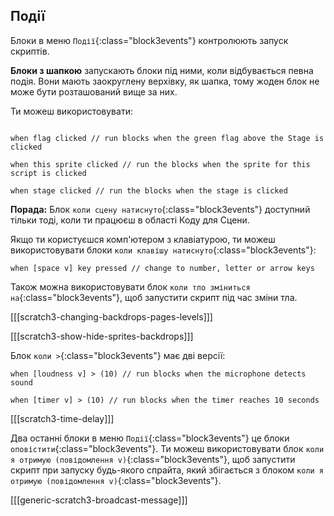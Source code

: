 ## Події

Блоки в меню `Події`{:class="block3events"} контролюють запуск скриптів.

**Блоки з шапкою** запускають блоки під ними, коли відбувається певна подія. Вони мають заокруглену верхівку, як шапка, тому жоден блок не може бути розташований вище за них.

Ти можеш використовувати:

```blocks3

when flag clicked // run blocks when the green flag above the Stage is clicked

when this sprite clicked // run the blocks when the sprite for this script is clicked

when stage clicked // run the blocks when the stage is clicked

```

**Порада:** Блок `коли сцену натиснуто`{:class="block3events"} доступний тільки тоді, коли ти працюєш в області Коду для Сцени.

Якщо ти користуєшся комп'ютером з клавіатурою, ти можеш використовувати блоки `коли клавішу натиснуто`{:class="block3events"}:

```blocks3
when [space v] key pressed // change to number, letter or arrow keys
```

Також можна використовувати блок `коли тло зміниться на`{:class="block3events"}, щоб запустити скрипт під час зміни тла.

[[[scratch3-changing-backdrops-pages-levels]]]

[[[scratch3-show-hide-sprites-backdrops]]]


Блок `коли >`{:class="block3events"} має дві версії:

```blocks3
when [loudness v] > (10) // run blocks when the microphone detects sound

when [timer v] > (10) // run blocks when the timer reaches 10 seconds
```

[[[scratch3-time-delay]]]


Два останні блоки в меню `Події`{:class="block3events"} це блоки `оповістити`{:class="block3events"}. Ти можеш використовувати блок `коли я отримую (повідомлення v)`{:class="block3events"}, щоб запустити скрипт при запуску будь-якого спрайта, який збігається з блоком `коли я отримую (повідомлення v)`{:class="block3events"}.

[[[generic-scratch3-broadcast-message]]]

